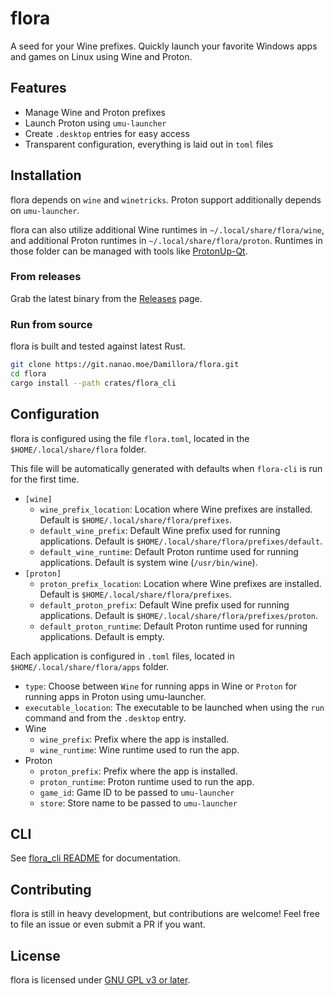 # flora

A seed for your Wine prefixes. Quickly launch your favorite Windows apps and games on Linux using Wine and Proton.

## Features

* Manage Wine and Proton prefixes 
* Launch Proton using `umu-launcher`
* Create `.desktop` entries for easy access
* Transparent configuration, everything is laid out in `toml` files

## Installation

flora depends on `wine` and `winetricks`. Proton support additionally depends on `umu-launcher`.

flora can also utilize additional Wine runtimes in `~/.local/share/flora/wine`, and additional Proton runtimes in `~/.local/share/flora/proton`.
Runtimes in those folder can be managed with tools like [ProtonUp-Qt](https://github.com/DavidoTek/ProtonUp-Qt).

### From releases

Grab the latest binary from the [Releases](https://github.com/Damillora/flora) page.

### Run from source

flora is built and tested against latest Rust.

```sh
git clone https://git.nanao.moe/Damillora/flora.git
cd flora
cargo install --path crates/flora_cli
```

## Configuration

flora is configured using the file `flora.toml`, located in the `$HOME/.local/share/flora` folder. 

This file will be automatically generated with defaults when `flora-cli` is run for the first time.

* `[wine]`
  * `wine_prefix_location`: Location where Wine prefixes are installed. Default is `$HOME/.local/share/flora/prefixes`.
  * `default_wine_prefix`: Default Wine prefix used for running applications. Default is `$HOME/.local/share/flora/prefixes/default`.
  * `default_wine_runtime`: Default Proton runtime used for running applications. Default is system wine (`/usr/bin/wine`).
* `[proton]`
  * `proton_prefix_location`: Location where Wine prefixes are installed. Default is `$HOME/.local/share/flora/prefixes`.
  * `default_proton_prefix`: Default Wine prefix used for running applications. Default is `$HOME/.local/share/flora/prefixes/proton`.
  * `default_proton_runtime`: Default Proton runtime used for running applications. Default is empty.


Each application is configured in `.toml` files, located in `$HOME/.local/share/flora/apps` folder.
* `type`: Choose between `Wine` for running apps in Wine or `Proton` for running apps in Proton using umu-launcher.
* `executable_location`: The executable to be launched when using the `run` command and from the `.desktop` entry.
* Wine
  * `wine_prefix`: Prefix where the app is installed.
  * `wine_runtime`: Wine runtime used to run the app.
* Proton
  * `proton_prefix`: Prefix where the app is installed.
  * `proton_runtime`: Proton runtime used to run the app.
  * `game_id`: Game ID to be passed to `umu-launcher`
  * `store`: Store name to be passed to `umu-launcher`

## CLI 

See [flora_cli README](crates/flora_cli/README.md) for documentation.

## Contributing

flora is still in heavy development, but contributions are welcome! Feel free to file an issue or even submit a PR if you want.

## License

flora is licensed under [GNU GPL v3 or later](LICENSE).
